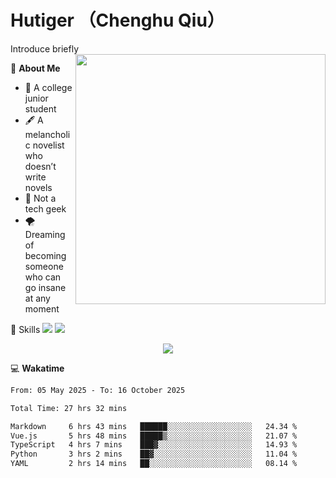 # Hutiger （Chenghu Qiu）
Introduce briefly
<a href="#">
<img align="right" width="400" src="https://github-readme-stats-tau-lilac-25.vercel.app/api/top-langs/?username=hutiger9&layout=compact&langs_count=8&theme=transparent" />
</a>

💭 **About Me**

- 🏫 A college junior student
- 🖋️ A melancholic novelist who doesn’t write novels
- 🚫 Not a tech geek
- 🌪️ Dreaming of becoming someone who can go insane at any moment


🚀 Skills
![](https://img.shields.io/badge/-python-3e74a2?style=for-the-badge&logo=Python&logoColor=fff)
![](https://img.shields.io/badge/-pytorch-ee4c2c?style=for-the-badge&logo=PyTorch&logoColor=fff)

</p>
    <p align="center">
    <img src="https://profile-counter.glitch.me/{hutiger9}/count.svg" />
</p>


💻 **Wakatime**

<!--START_SECTION:waka-->

```txt
From: 05 May 2025 - To: 16 October 2025

Total Time: 27 hrs 32 mins

Markdown     6 hrs 43 mins   ██████░░░░░░░░░░░░░░░░░░░   24.34 %
Vue.js       5 hrs 48 mins   █████▒░░░░░░░░░░░░░░░░░░░   21.07 %
TypeScript   4 hrs 7 mins    ███▓░░░░░░░░░░░░░░░░░░░░░   14.93 %
Python       3 hrs 2 mins    ██▓░░░░░░░░░░░░░░░░░░░░░░   11.04 %
YAML         2 hrs 14 mins   ██░░░░░░░░░░░░░░░░░░░░░░░   08.14 %
```

<!--END_SECTION:waka-->
